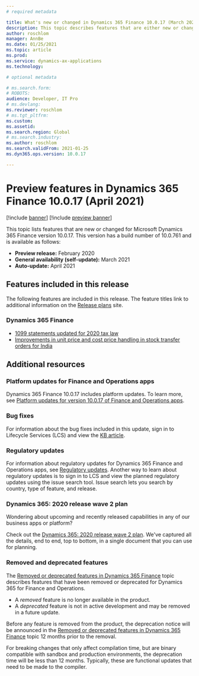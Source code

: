 ```yaml
---
# required metadata

title: What's new or changed in Dynamics 365 Finance 10.0.17 (March 2021)
description: This topic describes features that are either new or changed in the Dynamics 365 Finance version 10.0.17 preview release.
author: roschlom
manager: AnnBe
ms.date: 01/25/2021
ms.topic: article
ms.prod: 
ms.service: dynamics-ax-applications
ms.technology: 

# optional metadata

# ms.search.form: 
# ROBOTS: 
audience: Developer, IT Pro
# ms.devlang: 
ms.reviewer: roschlom
# ms.tgt_pltfrm: 
ms.custom: 
ms.assetid: 
ms.search.region: Global
# ms.search.industry: 
ms.author: roschlom
ms.search.validFrom: 2021-01-25 
ms.dyn365.ops.version: 10.0.17

---
```

# Preview features in Dynamics 365 Finance 10.0.17 (April 2021)

[!include [banner](../includes/banner.md)]
[!include [preview banner](../includes/preview-banner.md)]

This topic lists features that are new or changed for Microsoft Dynamics 365 Finance version 10.0.17. This version has a build number of 10.0.761 and is available as follows:

- **Preview release:** February 2020
- **General availability (self-update):** March 2021
- **Auto-update:** April 2021

## Features included in this release
The following features are included in this release. The feature titles link to additional information on the [Release plans](https://docs.microsoft.com/dynamics365/release-plans/) site. 

### Dynamics 365 Finance
- [1099 statements updated for 2020 tax law](https://docs.microsoft.com/dynamics365-release-plan/2020wave2/finance-operations/dynamics365-finance/1099-statements-updated-2020-tax-law)
- [Improvements in unit price and cost price handling in stock transfer orders for India](https://docs.microsoft.com/dynamics365-release-plan/2020wave2/finance-operations/dynamics365-finance/improvements-unit-price-cost-price-handling-stock-transfer-orders-india)

## Additional resources

### Platform updates for Finance and Operations apps
Dynamics 365 Finance 10.0.17 includes platform updates. To learn more, see [Platform updates for version 10.0.17 of Finance and Operations apps](../../fin-ops-core/dev-itpro/get-started/whats-new-platform-updates-10-0-17.md). 

### Bug fixes 
For information about the bug fixes included in this update, sign in to Lifecycle Services (LCS) and view the [KB article](https://fix.lcs.dynamics.com/Issue/Details?bugId=528995&dbType=3&qc=267a545fabd24e111868bedc16716f5713a785ed096cdb6209526f41631e41db).

### Regulatory updates
For information about regulatory updates for Dynamics 365 Finance and Operations apps, see [Regulatory updates](https://docs.microsoft.com/dynamics365/finance/localizations/regulatory-updates). Another way to learn about regulatory updates is to sign in to LCS and view the planned regulatory updates using the issue search tool. Issue search lets you search by country, type of feature, and release. 

### Dynamics 365: 2020 release wave 2 plan

Wondering about upcoming and recently released capabilities in any of our business apps or platform?

Check out the [Dynamics 365: 2020 release wave 2 plan](https://docs.microsoft.com/dynamics365-release-plan/2020wave2/). We've captured all the details, end to end, top to bottom, in a single document that you can use for planning.

### Removed and deprecated features

The [Removed or deprecated features in Dynamics 365 Finance](removed-deprecated-features-finance.md) topic describes features that have been removed or deprecated for Dynamics 365 for Finance and Operations.

- A *removed* feature is no longer available in the product.
- A *deprecated* feature is not in active development and may be removed in a future update.

Before any feature is removed from the product, the deprecation notice will be announced in the [Removed or deprecated features in Dynamics 365 Finance](removed-deprecated-features-finance.md) topic 12 months prior to the removal.

For breaking changes that only affect compilation time, but are binary compatible with sandbox and production environments, the deprecation time will be less than 12 months. Typically, these are functional updates that need to be made to the compiler.
